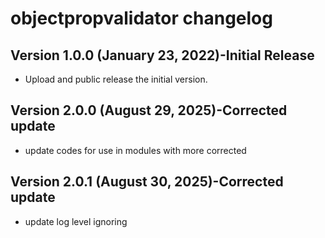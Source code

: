 # objectpropvalidator changelog


## Version 1.0.0 (January 23, 2022)-Initial Release
* Upload and public release the initial version.

## Version 2.0.0 (August 29, 2025)-Corrected update
* update codes for use in modules with more corrected

## Version 2.0.1 (August 30, 2025)-Corrected update
* update log level ignoring